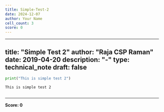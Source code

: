 ```yaml
---
title: Simple-Test-2
date: 2024-12-07
author: Your Name
cell_count: 3
score: 0
---
```


---
title: "Simple Test 2"
author: "Raja CSP Raman"
date: 2019-04-20
description: "-"
type: technical_note
draft: false
---

```python
print("This is simple test 2")
```

    This is simple test 2



```python

```


---
**Score: 0**
